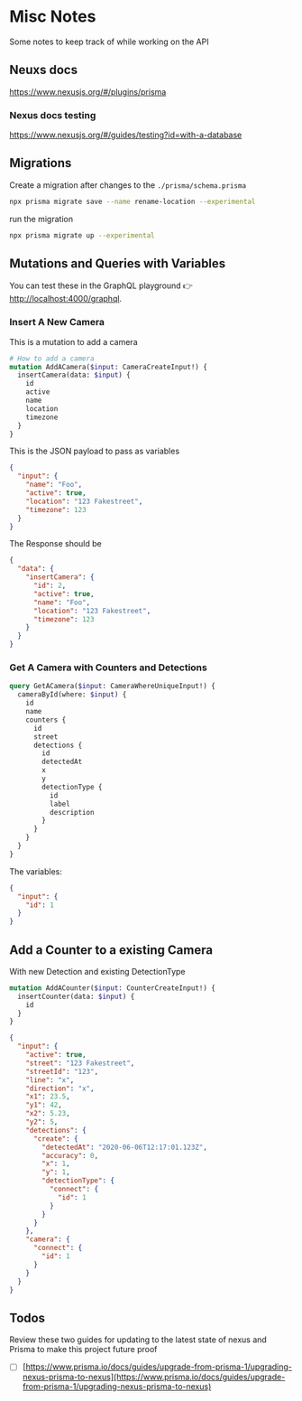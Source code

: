 # Misc Notes

Some notes to keep track of while working on the API


## Neuxs docs

https://www.nexusjs.org/#/plugins/prisma

### Nexus docs testing

https://www.nexusjs.org/#/guides/testing?id=with-a-database

## Migrations

Create a migration after changes to the `./prisma/schema.prisma`

```bash
npx prisma migrate save --name rename-location --experimental
```

run the migration

```bash
npx prisma migrate up --experimental
```

## Mutations and Queries with Variables

You can test these in the GraphQL playground 👉 [http://localhost:4000/graphql](http://localhost:4000/graphql).

### Insert A New Camera

This is a mutation to add a camera

```graphql
# How to add a camera
mutation AddACamera($input: CameraCreateInput!) {
  insertCamera(data: $input) {
    id
    active
    name
    location
    timezone
  }
}
```

This is the JSON payload to pass as variables

```json
{
  "input": {
    "name": "Foo",
    "active": true,
    "location": "123 Fakestreet",
    "timezone": 123
  }
}
```

The Response should be

```json
{
  "data": {
    "insertCamera": {
      "id": 2,
      "active": true,
      "name": "Foo",
      "location": "123 Fakestreet",
      "timezone": 123
    }
  }
}
```

### Get A Camera with Counters and Detections

```graphql
query GetACamera($input: CameraWhereUniqueInput!) {
  cameraById(where: $input) {
    id
    name
    counters {
      id
      street
      detections {
        id
        detectedAt
        x
        y
        detectionType {
          id
          label
          description
        }
      }
    }
  }
}
```

The variables:

```json
{
  "input": {
    "id": 1
  }
}
```

## Add a Counter to a existing Camera

With new Detection and existing DetectionType

```graphql
mutation AddACounter($input: CounterCreateInput!) {
  insertCounter(data: $input) {
    id
  }
}
```

```json
{
  "input": {
    "active": true,
    "street": "123 Fakestreet",
    "streetId": "123",
    "line": "x",
    "direction": "x",
    "x1": 23.5,
    "y1": 42,
    "x2": 5.23,
    "y2": 5,
    "detections": {
      "create": {
        "detectedAt": "2020-06-06T12:17:01.123Z",
        "accuracy": 0,
        "x": 1,
        "y": 1,
        "detectionType": {
          "connect": {
            "id": 1
          }
        }
      }
    },
    "camera": {
      "connect": {
        "id": 1
      }
    }
  }
}
```

## Todos

Review these two guides for updating to the latest state of nexus and Prisma to make this project future proof

- [ ] [https://www.prisma.io/docs/guides/upgrade-from-prisma-1/upgrading-nexus-prisma-to-nexus](https://www.prisma.io/docs/guides/upgrade-from-prisma-1/upgrading-nexus-prisma-to-nexus)

